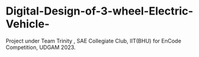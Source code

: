# Digital-Design-of-3-wheel-Electric-Vehicle-
Project under Team Trinity , SAE Collegiate Club, IIT(BHU) for EnCode Competition, UDGAM 2023. 
